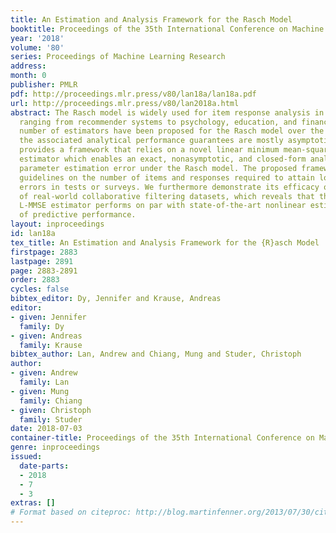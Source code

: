 ```yaml
---
title: An Estimation and Analysis Framework for the Rasch Model
booktitle: Proceedings of the 35th International Conference on Machine Learning
year: '2018'
volume: '80'
series: Proceedings of Machine Learning Research
address: 
month: 0
publisher: PMLR
pdf: http://proceedings.mlr.press/v80/lan18a/lan18a.pdf
url: http://proceedings.mlr.press/v80/lan2018a.html
abstract: The Rasch model is widely used for item response analysis in applications
  ranging from recommender systems to psychology, education, and finance. While a
  number of estimators have been proposed for the Rasch model over the last decades,
  the associated analytical performance guarantees are mostly asymptotic. This paper
  provides a framework that relies on a novel linear minimum mean-squared error (L-MMSE)
  estimator which enables an exact, nonasymptotic, and closed-form analysis of the
  parameter estimation error under the Rasch model. The proposed framework provides
  guidelines on the number of items and responses required to attain low estimation
  errors in tests or surveys. We furthermore demonstrate its efficacy on a number
  of real-world collaborative filtering datasets, which reveals that the proposed
  L-MMSE estimator performs on par with state-of-the-art nonlinear estimators in terms
  of predictive performance.
layout: inproceedings
id: lan18a
tex_title: An Estimation and Analysis Framework for the {R}asch Model
firstpage: 2883
lastpage: 2891
page: 2883-2891
order: 2883
cycles: false
bibtex_editor: Dy, Jennifer and Krause, Andreas
editor:
- given: Jennifer
  family: Dy
- given: Andreas
  family: Krause
bibtex_author: Lan, Andrew and Chiang, Mung and Studer, Christoph
author:
- given: Andrew
  family: Lan
- given: Mung
  family: Chiang
- given: Christoph
  family: Studer
date: 2018-07-03
container-title: Proceedings of the 35th International Conference on Machine Learning
genre: inproceedings
issued:
  date-parts:
  - 2018
  - 7
  - 3
extras: []
# Format based on citeproc: http://blog.martinfenner.org/2013/07/30/citeproc-yaml-for-bibliographies/
---
```

